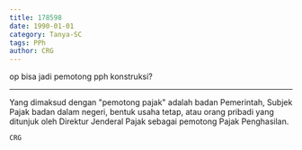 ```yaml
---
title: 178598
date: 1990-01-01
category: Tanya-SC
tags: PPh
author: CRG
---
```


op bisa jadi pemotong pph konstruksi?

---

Yang dimaksud dengan "pemotong pajak" adalah badan Pemerintah, Subjek Pajak badan dalam negeri, bentuk usaha tetap, atau orang pribadi yang ditunjuk oleh Direktur Jenderal Pajak sebagai pemotong Pajak Penghasilan.

`CRG`
